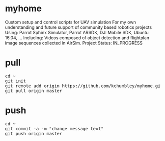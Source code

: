 # myhome
<p>
Custom setup and control scripts for UAV simulation
For my own understanding and future support of community based robotics projects 
Using: Parrot Sphinx Simulator, Parrot ARSDK, DJI Mobile SDK, Ubuntu 16.04, ...
Including: Videos composed of object detection and flightplan image sequences collected in AirSim.
Project Status: IN_PROGRESS
</p>

# pull
<pre>
cd ~
git init
git remote add origin https://github.com/kchumbley/myhome.git
git pull origin master
</pre>

# push
<pre>
cd ~
git commit -a -m "change message text"
git push origin master
</pre>
